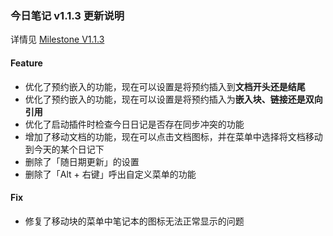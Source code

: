 ### 今日笔记 v1.1.3 更新说明

详情见 [Milestone V1.1.3](https://github.com/frostime/siyuan-dailynote-today/milestone/14)


#### Feature

- 优化了预约嵌入的功能，现在可以设置是将预约插入到**文档开头还是结尾**
- 优化了预约嵌入的功能，现在可以设置是将预约插入为**嵌入块、链接还是双向引用**
- 优化了启动插件时检查今日日记是否存在同步冲突的功能
- 增加了移动文档的功能，现在可以点击文档图标，并在菜单中选择将文档移动到今天的某个日记下
- 删除了「随日期更新」的设置
- 删除了「Alt + 右键」呼出自定义菜单的功能


#### Fix

- 修复了移动块的菜单中笔记本的图标无法正常显示的问题

